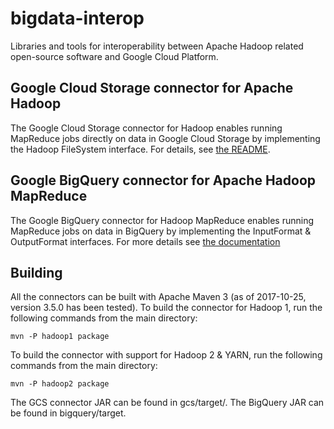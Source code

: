 # bigdata-interop

Libraries and tools for interoperability between Apache Hadoop related
open-source software and Google Cloud Platform.

## Google Cloud Storage connector for Apache Hadoop

The Google Cloud Storage connector for Hadoop enables running MapReduce jobs
directly on data in Google Cloud Storage by implementing the Hadoop FileSystem
interface. For details, see [the README](gcs/README.md).

## Google BigQuery connector for Apache Hadoop MapReduce

The Google BigQuery connector for Hadoop MapReduce enables running MapReduce
jobs on data in BigQuery by implementing the InputFormat & OutputFormat
interfaces. For more details see [the documentation](
https://cloud.google.com/dataproc/docs/concepts/connectors/bigquery)

## Building

All the connectors can be built with Apache Maven 3 (as of 2017-10-25,
version 3.5.0 has been tested). To build the connector for Hadoop 1,
run the following commands from the main directory:

    mvn -P hadoop1 package

To build the connector with support for Hadoop 2 & YARN, run the following
commands from the main directory:

    mvn -P hadoop2 package

The GCS connector JAR can be found in gcs/target/. The BigQuery JAR can be
found in bigquery/target.
